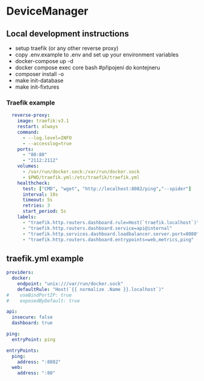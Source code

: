 # DeviceManager

## Local development instructions
- setup traefik (or any other reverse proxy)
- copy .env.example to .env and set up your environment variables
- docker-compose up -d
- docker compose exec core bash #připojení do kontejneru
- composer install -o
- make init-database
- make init-fixtures

### Traefik example 
```yaml
  reverse-proxy:
    image: traefik:v3.1
    restart: always
    command:
      - --log.level=INFO
      - --accesslog=true
    ports:
      - "80:80"
      - "2112:2112"
    volumes:
      - /var/run/docker.sock:/var/run/docker.sock
      - $PWD/traefik.yml:/etc/traefik/traefik.yml
    healthcheck:
      test: ["CMD", "wget", "http://localhost:8082/ping","--spider"]
      interval: 10s
      timeout: 5s
      retries: 3
      start_period: 5s
    labels:
      - "traefik.http.routers.dashboard.rule=Host(`traefik.localhost`)"
      - "traefik.http.routers.dashboard.service=api@internal"
      - "traefik.http.services.dashboard.loadbalancer.server.port=8080"
      - "traefik.http.routers.dashboard.entrypoints=web,metrics,ping"
```

## traefik.yml example
```yaml
providers:
  docker:
    endpoint: "unix:///var/run/docker.sock"
    defaultRule: "Host(`{{ normalize .Name }}.localhost`)"
#    useBindPortIP: true
#    exposedByDefault: true

api:
  insecure: false
  dashboard: true

ping:
  entryPoint: ping

entryPoints:
  ping:
    address: ":8082"
  web:
    address: ":80"
```
